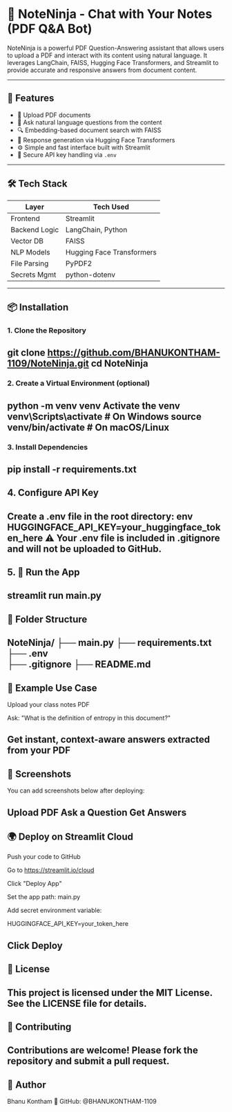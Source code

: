 # 🧠 NoteNinja - Chat with Your Notes (PDF Q&A Bot)

NoteNinja is a powerful PDF Question-Answering assistant that allows users to upload a PDF and interact with its content using natural language. It leverages LangChain, FAISS, Hugging Face Transformers, and Streamlit to provide accurate and responsive answers from document content.

---

## 🚀 Features

- 📄 Upload PDF documents
- 🤖 Ask natural language questions from the content
- 🔍 Embedding-based document search with FAISS
- 🧠 Response generation via Hugging Face Transformers
- ⚙️ Simple and fast interface built with Streamlit
- 🔐 Secure API key handling via `.env`

---

## 🛠️ Tech Stack

| Layer         | Tech Used                     |
|---------------|-------------------------------|
| Frontend      | Streamlit                     |
| Backend Logic | LangChain, Python             |
| Vector DB     | FAISS                         |
| NLP Models    | Hugging Face Transformers     |
| File Parsing  | PyPDF2                        |
| Secrets Mgmt  | python-dotenv                 |

---

## 📦 Installation

### 1. Clone the Repository

git clone https://github.com/BHANUKONTHAM-1109/NoteNinja.git
cd NoteNinja
---
### 2. Create a Virtual Environment (optional)
python -m venv venv
Activate the venv
venv\Scripts\activate     # On Windows
source venv/bin/activate  # On macOS/Linux
---
### 3. Install Dependencies
pip install -r requirements.txt
---
## 4. Configure API Key
Create a .env file in the root directory:
env
HUGGINGFACE_API_KEY=your_huggingface_token_here
⚠️ Your .env file is included in .gitignore and will not be uploaded to GitHub.
---
## 5. 🚀 Run the App
streamlit run main.py
---
## 📁 Folder Structure
NoteNinja/
├── main.py
├── requirements.txt
├── .env               
├── .gitignore
├── README.md
---
## 💬 Example Use Case
Upload your class notes PDF

Ask: "What is the definition of entropy in this document?"

Get instant, context-aware answers extracted from your PDF
---
## 📸 Screenshots
You can add screenshots below after deploying:

Upload PDF	Ask a Question	Get Answers
---
## 🌍 Deploy on Streamlit Cloud
Push your code to GitHub

Go to https://streamlit.io/cloud

Click "Deploy App"

Set the app path: main.py

Add secret environment variable:

HUGGINGFACE_API_KEY=your_token_here

Click Deploy
---
## 📄 License
This project is licensed under the MIT License. See the LICENSE file for details.
---
## 🤝 Contributing
Contributions are welcome!
Please fork the repository and submit a pull request.
---
## 👤 Author
Bhanu Kontham
🔗 GitHub: @BHANUKONTHAM-1109
